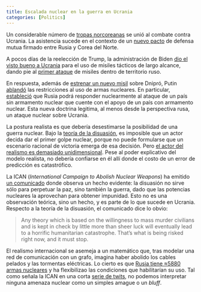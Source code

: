 ```yaml
---
title: Escalada nuclear en la guerra en Ucrania
categories: [Politics]
---
```


Un considerable número de [tropas norcoreanas](https://www.aljazeera.com/news/2024/11/13/what-do-we-know-about-the-north-korean-troops-joining-russias-war)
se unió al combate contra Ucrania. La asistencia sucede en el contexto 
de un [nuevo pacto](https://www.aljazeera.com/news/2024/11/12/north-korea-ratifies-landmark-mutual-defence-treaty-with-russia) de defensa mutua firmado entre Rusia y Corea del Norte.

A pocos días de la reelección de Trump, la administración de Biden 
[dio el visto bueno a Ucrania](https://www.aljazeera.com/news/2024/11/20/biden-has-pivoted-to-allow-ukraine-to-use-us-missiles-in-russia-why-now)
para el uso de misiles tácticos de largo alcance, dando pie al 
[primer ataque](https://www.bbc.com/news/articles/c0mzjm7knw7o) de misiles dentro 
de territorio ruso.

En respuesta, además de [estrenar un nuevo misil](https://www.bbc.com/news/articles/cy4n9vgwnnyo) 
sobre Dnipró, Putin [ablandó](https://www.aljazeera.com/program/newsfeed/2024/11/19/could-russias-loosened-nuclear-doctrine-lead-to-a-test-detonation) las restricciones al uso 
de armas nucleares. En particular, [estableció](https://www.icanw.org/new_russian_doctrine_increases_possible_nuclear_weapons_use_scenarios) que Rusia 
podrá responder nuclearmente al ataque de un país sin armamento nuclear 
que cuente con el apoyo de un país con armamento nuclear. 
Esta nueva doctrina legitima, al menos desde la perspectiva
rusa, un ataque nuclear sobre Ucrania.

La postura realista es que debería desestimarse la posibilidad de una guerra
nuclear. Bajo la [teoría de la disuasión](https://global-strategy.org/que-es-disuasion/),
es imposible que un actor decida dar el primer golpe nuclear, porque 
no puede formularse que un escenario racional de victoria emerga de esa decisión.
Pero [el actor del realismo es demasiado unidimensional](https://www.jstor.org/stable/26271593?seq=1).
Pese al poder explicativo del modelo realista, no debería confiarse en él
allí donde el costo de un error de predicción es catastrófico. 

La ICAN (*International Campaign to Abolish Nuclear Weapons*) ha emitido [un comunicado](https://beyondnuclear.org/ican-condemns/)
donde observa un hecho evidente: la disuasión no sirve sólo para perpetuar la paz,
sino también la guerra, dado que las potencias nucleares la aprovechan para
obtener impunidad. Esto no es una observación teórica, sino un hecho, y es
parte de lo que sucede en Ucrania. Respecto a la teoría de la disuasión, el
comunicado dice lo obvio:

> Any theory which is based on the willingness to mass murder civilians and is
> kept in check by little more than sheer luck will eventually lead to a
> horrific humanitarian catastrophe. That’s what is being risked right now, and
> it must stop.


El realismo internacional se asemeja a un matemático que, tras modelar una red
de comunicación con un grafo, imagina haber abolido los cables pelados y las
tormentas eléctricas. Lo cierto es que [Rusia tiene ≈5880 armas nucleares](https://fas.org/initiative/status-world-nuclear-forces/) 
y ha flexibilizao las condiciones que habilitarían su uso. Tal como señala la ICAN en 
una corta [serie de twits](https://x.com/nuclearban/status/1858889590238540235), 
no podemos interpretar ninguna amenaza nuclear como un simples amague 
o un *bluff*. 



